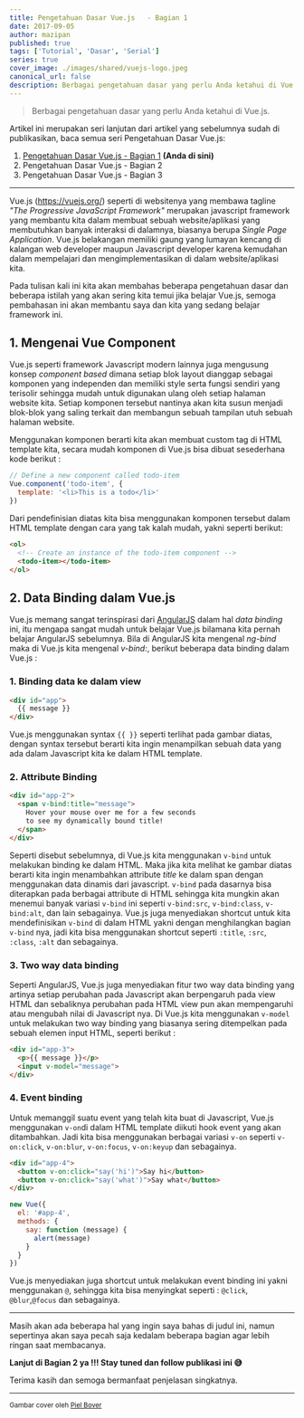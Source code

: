 ```yaml
---
title: Pengetahuan Dasar Vue.js   - Bagian 1
date: 2017-09-05
author: mazipan
published: true
tags: ['Tutorial', 'Dasar', 'Serial']
series: true
cover_image: ./images/shared/vuejs-logo.jpeg
canonical_url: false
description: Berbagai pengetahuan dasar yang perlu Anda ketahui di Vue.js.
---
```


> Berbagai pengetahuan dasar yang perlu Anda ketahui di Vue.js.

Artikel ini merupakan seri lanjutan dari artikel yang sebelumnya sudah di publikasikan, baca semua seri Pengetahuan Dasar Vue.js:

  1. [Pengetahuan Dasar Vue.js - Bagian 1](/pengetahuan-dasar-vuejs-bagian-1) **(Anda di sini)**
  2. Pengetahuan Dasar Vue.js - Bagian 2
  3. Pengetahuan Dasar Vue.js - Bagian 3

---

Vue.js (https://vuejs.org/) seperti di websitenya yang membawa tagline _"The Progressive JavaScript Framework"_ merupakan javascript framework yang membantu kita dalam membuat sebuah website/aplikasi yang membutuhkan banyak interaksi di dalamnya, biasanya berupa _Single Page Application_. Vue.js belakangan memiliki gaung yang lumayan kencang di kalangan web developer maupun Javascript developer karena kemudahan dalam mempelajari dan mengimplementasikan di dalam website/aplikasi kita.

Pada tulisan kali ini kita akan membahas beberapa pengetahuan dasar dan beberapa istilah yang akan sering kita temui jika belajar Vue.js, semoga pembahasan ini akan membantu saya dan kita yang sedang belajar framework ini.

## 1. Mengenai Vue Component

Vue.js seperti framework Javascript modern lainnya juga mengusung konsep _component based_ dimana setiap blok layout dianggap sebagai komponen yang independen dan memiliki style serta fungsi sendiri yang terisolir sehingga mudah untuk digunakan ulang oleh setiap halaman website kita. Setiap komponen tersebut nantinya akan kita susun menjadi blok-blok yang saling terkait dan membangun sebuah tampilan utuh sebuah halaman website.

Menggunakan komponen berarti kita akan membuat custom tag di HTML template kita, secara mudah komponen di Vue.js bisa dibuat sesederhana kode berikut :

```js
// Define a new component called todo-item
Vue.component('todo-item', {
  template: '<li>This is a todo</li>'
})
```

Dari pendefinisian diatas kita bisa menggunakan komponen tersebut dalam HTML template dengan cara yang tak kalah mudah, yakni seperti berikut:

```html
<ol>
  <!-- Create an instance of the todo-item component -->
  <todo-item></todo-item>
</ol>
```

## 2. Data Binding dalam Vue.js

Vue.js memang sangat terinspirasi dari [AngularJS](https://angularjs.org/) dalam hal _data binding_ ini, itu mengapa sangat mudah untuk belajar Vue.js bilamana kita pernah belajar AngularJS sebelumnya. Bila di AngularJS kita mengenal _ng-bind_ maka di Vue.js kita mengenal _v-bind:_, berikut beberapa data binding dalam Vue.js :

### 1. Binding data ke dalam view

```html
<div id="app">
  {{ message }}
</div>
```

Vue.js menggunakan syntax `{{ }}` seperti terlihat pada gambar diatas, dengan syntax tersebut berarti kita ingin menampilkan sebuah data yang ada dalam Javascript kita ke dalam HTML template.

### 2. Attribute Binding

```html
<div id="app-2">
  <span v-bind:title="message">
    Hover your mouse over me for a few seconds
    to see my dynamically bound title!
  </span>
</div>
```

Seperti disebut sebelumnya, di Vue.js kita menggunakan `v-bind` untuk melakukan binding ke dalam HTML. Maka jika kita melihat ke gambar diatas berarti kita ingin menambahkan attribute _title_ ke dalam span dengan menggunakan data dinamis dari javascript. `v-bind` pada dasarnya bisa diterapkan pada berbagai attribute di HTML sehingga kita mungkin akan menemui banyak variasi `v-bind` ini seperti `v-bind:src`, `v-bind:class`, `v-bind:alt`, dan lain sebagainya.
Vue.js juga menyediakan shortcut untuk kita mendefinisikan `v-bind` di dalam HTML yakni dengan menghilangkan bagian `v-bind` nya, jadi kita bisa menggunakan shortcut seperti `:title`, `:src`, `:class`, `:alt` dan sebagainya.

### 3. Two way data binding

Seperti AngularJS, Vue.js juga menyediakan fitur two way data binding yang artinya setiap perubahan pada Javascript akan berpengaruh pada view HTML dan sebaliknya perubahan pada HTML view pun akan mempengaruhi atau mengubah nilai di Javascript nya.
Di Vue.js kita menggunakan `v-model` untuk melakukan two way binding yang biasanya sering ditempelkan pada sebuah elemen input HTML, seperti berikut :

```html
<div id="app-3">
  <p>{{ message }}</p>
  <input v-model="message">
</div>
```

### 4. Event binding

Untuk memanggil suatu event yang telah kita buat di Javascript, Vue.js menggunakan `v-on`di dalam HTML template diikuti hook event yang akan ditambahkan. Jadi kita bisa menggunakan berbagai variasi `v-on` seperti `v-on:click`, `v-on:blur`, `v-on:focus`, `v-on:keyup` dan sebagainya.

```html
<div id="app-4">
  <button v-on:click="say('hi')">Say hi</button>
  <button v-on:click="say('what')">Say what</button>
</div>
```

```js
new Vue({
  el: '#app-4',
  methods: {
    say: function (message) {
      alert(message)
    }
  }
})
```

Vue.js menyediakan juga shortcut untuk melakukan event binding ini yakni menggunakan `@`, sehingga kita bisa menyingkat seperti : `@click`, `@blur`,`@focus` dan sebagainya.

---

Masih akan ada beberapa hal yang ingin saya bahas di judul ini, namun sepertinya akan saya pecah saja kedalam beberapa bagian agar lebih ringan saat membacanya.

**Lanjut di Bagian 2 ya !!! Stay tuned dan follow publikasi ini 😅**

Terima kasih dan semoga bermanfaat penjelasan singkatnya.

---

<small>Gambar cover oleh [Piel Bover](https://medium.com/@Pier)</small>
